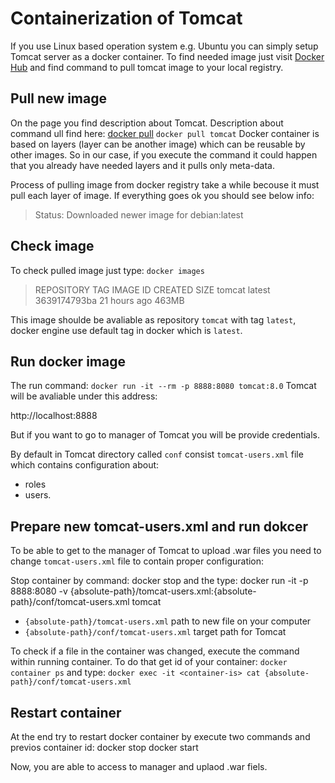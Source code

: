 # Containerization of Tomcat 

If you use Linux based operation system e.g. Ubuntu you can simply setup Tomcat server as a docker container. 
To find needed image just visit [Docker Hub](https://hub.docker.com/_/tomcat) and find command to pull tomcat image to your local registry.

## Pull new image
On the page you find description about Tomcat. Description about command ull find here: [docker pull](https://docs.docker.com/engine/reference/commandline/pull/)
`docker pull tomcat` 
Docker container is based on layers (layer can be another image) which can be reusable by other images. 
So in our case, if you execute the command it could happen that you already have needed layers and it pulls only meta-data.

Process of pulling image from docker registry take a while becouse it must pull each layer of image. If everything goes ok you should see below info:

> Status: Downloaded newer image for debian:latest

## Check image
To check pulled image just type:
`docker images`

>REPOSITORY                   TAG                 IMAGE ID            CREATED             SIZE
>tomcat                       latest              3639174793ba        21 hours ago        463MB

This image shoulde be avaliable as repository `tomcat` with tag `latest`, docker engine use default tag in docker which is `latest`. 

## Run docker image

The run command:
`docker run -it --rm -p 8888:8080 tomcat:8.0`
Tomcat will be avaliable under this address:

http://localhost:8888

But if you want to go to manager of Tomcat you will be provide credentials.

By default in Tomcat directory called `conf` consist `tomcat-users.xml` file which contains configuration about:
- roles
- users.

> <user username="tomcat" password="<default-password>" roles="roles"/>
 

## Prepare new tomcat-users.xml and run dokcer
To be able to get to the manager of Tomcat to upload .war files you need to change `tomcat-users.xml` file to contain proper configuration:

> <role rolename="manager-script"/>
> <role rolename="manager-jmx"/>
> <role rolename="manager-status"/>
> <role rolename="manager-gui"/>
> <user username="tomcat" password="tomcat" roles="manager-gui,manager-script,manager-jmx,manager-status"/>

Stop container by command:
docker stop <container-id>
and the type:
docker run -it -p 8888:8080 -v {absolute-path}/tomcat-users.xml:{absolute-path}/conf/tomcat-users.xml tomcat

- `{absolute-path}/tomcat-users.xml` path to new file on your computer
- `{absolute-path}/conf/tomcat-users.xml` target path for Tomcat  

To check if a file in the container was changed, execute the command within running container. To do that get id of your container:
`docker container ps` and type:
`docker exec -it <container-is> cat {absolute-path}/conf/tomcat-users.xml`

## Restart container

At the end try to restart docker container by execute two commands and previos container id:
docker stop <docker-container>
docker start <docker-container>

Now, you are able to access to manager and uplaod .war fiels.

